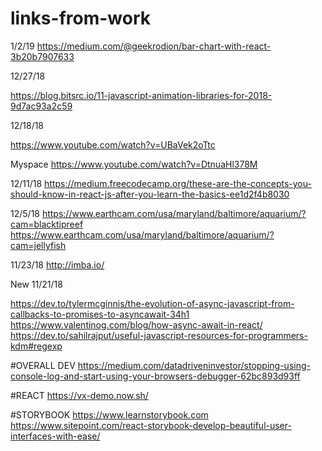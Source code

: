 # links-from-work

1/2/19
https://medium.com/@geekrodion/bar-chart-with-react-3b20b7907633

12/27/18

https://blog.bitsrc.io/11-javascript-animation-libraries-for-2018-9d7ac93a2c59

12/18/18

https://www.youtube.com/watch?v=UBaVek2oTtc

Myspace
https://www.youtube.com/watch?v=DtnuaHl378M


12/11/18
https://medium.freecodecamp.org/these-are-the-concepts-you-should-know-in-react-js-after-you-learn-the-basics-ee1d2f4b8030

12/5/18
https://www.earthcam.com/usa/maryland/baltimore/aquarium/?cam=blacktipreef
https://www.earthcam.com/usa/maryland/baltimore/aquarium/?cam=jellyfish


11/23/18
http://imba.io/

New 11/21/18  

https://dev.to/tylermcginnis/the-evolution-of-async-javascript-from-callbacks-to-promises-to-asyncawait-34h1
https://www.valentinog.com/blog/how-async-await-in-react/
https://dev.to/sahilrajput/useful-javascript-resources-for-programmers-kdm#regexp







#OVERALL DEV
https://medium.com/datadriveninvestor/stopping-using-console-log-and-start-using-your-browsers-debugger-62bc893d93ff

#REACT
https://vx-demo.now.sh/



#STORYBOOK 
https://www.learnstorybook.com
https://www.sitepoint.com/react-storybook-develop-beautiful-user-interfaces-with-ease/


